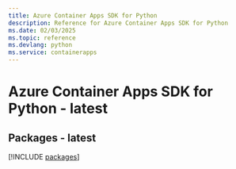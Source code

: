 ```yaml
---
title: Azure Container Apps SDK for Python
description: Reference for Azure Container Apps SDK for Python
ms.date: 02/03/2025
ms.topic: reference
ms.devlang: python
ms.service: containerapps
---
```

# Azure Container Apps SDK for Python - latest
## Packages - latest
[!INCLUDE [packages](container-apps-index.md)]